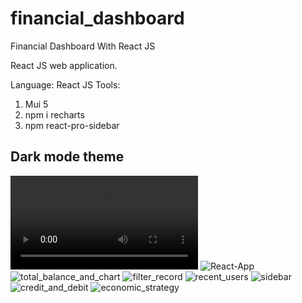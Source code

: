 # financial_dashboard
Financial Dashboard With React JS

React JS web application.

Language: React JS
Tools:
  1. Mui 5
  2. npm i recharts
  3. npm react-pro-sidebar

## Dark mode theme
<video src='https://user-images.githubusercontent.com/109661571/180726403-bb3abbe4-6294-4841-bcb1-55eb733aadd1.webm'></video>
![React-App](https://user-images.githubusercontent.com/109661571/180726226-d7002b06-eabf-4224-bcd4-732c2097abc9.png)
![total_balance_and_chart](https://user-images.githubusercontent.com/109661571/180726300-836be399-7d80-4c91-8db8-8f3075535a22.png)
![filter_record](https://user-images.githubusercontent.com/109661571/180726333-eee82d18-0378-407c-8cdf-48a22b683360.png)
![recent_users](https://user-images.githubusercontent.com/109661571/180726272-50811eca-c3d7-4a18-8492-d36e92dbc56e.png)
![sidebar](https://user-images.githubusercontent.com/109661571/180726295-4a497e49-e6bc-40ba-bb5e-49d89330082d.png)
![credit_and_debit](https://user-images.githubusercontent.com/109661571/180726312-93d2a6e2-4a39-47df-9690-fd90d6a08136.png)
![economic_strategy](https://user-images.githubusercontent.com/109661571/180726323-b2ce7c97-5e63-404d-aa8e-2f4a43c91633.png)
